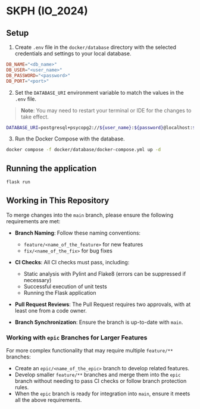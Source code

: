 # SKPH (IO_2024)

## Setup
1. Create `.env` file in the `docker/database` directory with the selected credentials and settings to your local database.

```conf
DB_NAME="<db_name>"
DB_USER="<user_name>"
DB_PASSWORD="<password>"
DB_PORT="<port>"
```

2. Set the `DATABASE_URI` environment variable to match the values in the `.env` file.
> **Note**: You may need to restart your terminal or IDE for the changes to take effect.
```sh
DATABASE_URI=postgresql+psycopg2://${user_name}:${password}@localhost:${port}/${db_name}
```

3. Run the Docker Compose with the database.
```sh
docker compose -f docker/database/docker-compose.yml up -d
```

## Running the application
```sh
flask run
```

## Working in This Repository

To merge changes into the `main` branch, please ensure the following requirements are met:

- **Branch Naming**: Follow these naming conventions:
    - `feature/<name_of_the_feature>` for new features
    - `fix/<name_of_the_fix>` for bug fixes

- **CI Checks**: All CI checks must pass, including:
    - Static analysis with Pylint and Flake8 (errors can be suppressed if necessary)
    - Successful execution of unit tests
    - Running the Flask application

- **Pull Request Reviews**: The Pull Request requires two approvals, with at least one from a code owner.

- **Branch Synchronization**: Ensure the branch is up-to-date with `main`.

### Working with `epic` Branches for Larger Features

For more complex functionality that may require multiple `feature/**` branches:

- Create an `epic/<name_of_the_epic>` branch to develop related features.
- Develop smaller `feature/**` branches and merge them into the `epic` branch without needing to pass CI checks or follow branch protection rules.
- When the `epic` branch is ready for integration into `main`, ensure it meets all the above requirements.
